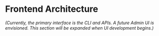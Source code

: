# Frontend Architecture

*(Currently, the primary interface is the CLI and APIs. A future Admin UI is envisioned. This section will be expanded when UI development begins.)*
